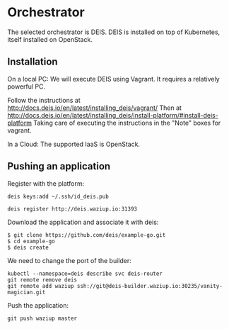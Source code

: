 
Orchestrator
============

The selected orchestrator is DEIS.
DEIS is installed on top of Kubernetes, itself installed on OpenStack.

Installation
------------

On a local PC:
We will execute DEIS using Vagrant.
It requires a relatively powerful PC.

Follow the instructions at http://docs.deis.io/en/latest/installing_deis/vagrant/
Then at http://docs.deis.io/en/latest/installing_deis/install-platform/#install-deis-platform
Taking care of executing the instructions in the "Note" boxes for vagrant.

In a Cloud:
The supported IaaS is OpenStack.


Pushing an application
----------------------

Register with the platform:
```
deis keys:add ~/.ssh/id_deis.pub

deis register http://deis.waziup.io:31393
```

Download the application and associate it with deis:
```
$ git clone https://github.com/deis/example-go.git
$ cd example-go
$ deis create
```

We need to change the port of the builder:
```
kubectl --namespace=deis describe svc deis-router
git remote remove deis
git remote add waziup ssh://git@deis-builder.waziup.io:30235/vanity-magician.git
```

Push the application:
```
git push waziup master
```

